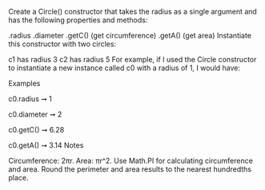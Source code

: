 Create a Circle() constructor that takes the radius as a single argument and has the following properties and methods:

.radius
.diameter
.getC() (get circumference)
.getA() (get area)
Instantiate this constructor with two circles:

c1 has radius 3
c2 has radius 5
For example, if I used the Circle constructor to instantiate a new instance called c0 with a radius of 1, I would have:

Examples

c0.radius ➞ 1

c0.diameter ➞ 2

c0.getC() ➞ 6.28

c0.getA() ➞ 3.14
Notes

Circumference: 2πr. Area: πr^2.
Use Math.PI for calculating circumference and area.
Round the perimeter and area results to the nearest hundredths place.